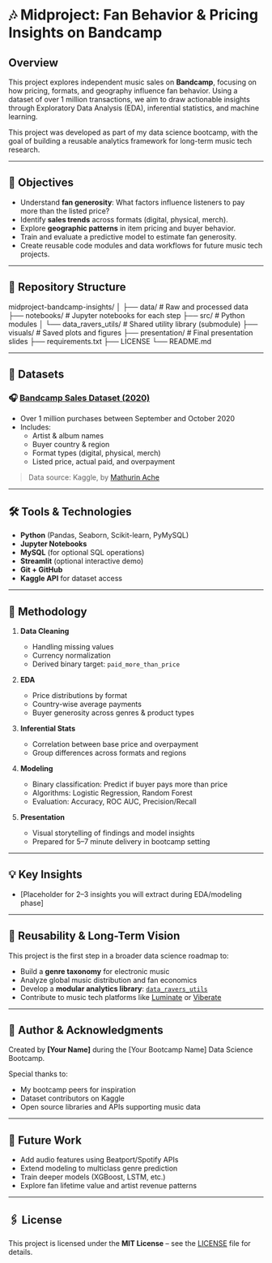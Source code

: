 # 🎶 Midproject: Fan Behavior & Pricing Insights on Bandcamp

## Overview

This project explores independent music sales on **Bandcamp**, focusing on how pricing, formats, and geography influence fan behavior. Using a dataset of over 1 million transactions, we aim to draw actionable insights through Exploratory Data Analysis (EDA), inferential statistics, and machine learning.

This project was developed as part of my data science bootcamp, with the goal of building a reusable analytics framework for long-term music tech research.

---

## 🧩 Objectives

- Understand **fan generosity**: What factors influence listeners to pay more than the listed price?
- Identify **sales trends** across formats (digital, physical, merch).
- Explore **geographic patterns** in item pricing and buyer behavior.
- Train and evaluate a predictive model to estimate fan generosity.
- Create reusable code modules and data workflows for future music tech projects.

---

## 📁 Repository Structure
midproject-bandcamp-insights/
│
├── data/                         # Raw and processed data
├── notebooks/                    # Jupyter notebooks for each step
├── src/                          # Python modules
│   └── data_ravers_utils/       # Shared utility library (submodule)
├── visuals/                      # Saved plots and figures
├── presentation/                 # Final presentation slides
├── requirements.txt
├── LICENSE
└── README.md

---

## 🧪 Datasets

### 🎧 [Bandcamp Sales Dataset (2020)](https://www.kaggle.com/datasets/mathurinache/1000000-bandcamp-sales)
- Over 1 million purchases between September and October 2020
- Includes:
  - Artist & album names
  - Buyer country & region
  - Format types (digital, physical, merch)
  - Listed price, actual paid, and overpayment

> Data source: Kaggle, by [Mathurin Ache](https://www.kaggle.com/mathurinache)

---

## 🛠️ Tools & Technologies

- **Python** (Pandas, Seaborn, Scikit-learn, PyMySQL)
- **Jupyter Notebooks**
- **MySQL** (for optional SQL operations)
- **Streamlit** (optional interactive demo)
- **Git + GitHub**
- **Kaggle API** for dataset access

---

## 🧠 Methodology

1. **Data Cleaning**
   - Handling missing values
   - Currency normalization
   - Derived binary target: `paid_more_than_price`
   
2. **EDA**
   - Price distributions by format
   - Country-wise average payments
   - Buyer generosity across genres & product types

3. **Inferential Stats**
   - Correlation between base price and overpayment
   - Group differences across formats and regions

4. **Modeling**
   - Binary classification: Predict if buyer pays more than price
   - Algorithms: Logistic Regression, Random Forest
   - Evaluation: Accuracy, ROC AUC, Precision/Recall

5. **Presentation**
   - Visual storytelling of findings and model insights
   - Prepared for 5–7 minute delivery in bootcamp setting

---

## 💡 Key Insights

- [Placeholder for 2–3 insights you will extract during EDA/modeling phase]

---

## 🔁 Reusability & Long-Term Vision

This project is the first step in a broader data science roadmap to:
- Build a **genre taxonomy** for electronic music
- Analyze global music distribution and fan economics
- Develop a **modular analytics library**: [`data_ravers_utils`](https://github.com/Funnear/data_ravers_utils)
- Contribute to music tech platforms like [Luminate](https://luminatedata.com/) or [Viberate](https://viberate.com/)

---

## 📜 Author & Acknowledgments

Created by **[Your Name]** during the [Your Bootcamp Name] Data Science Bootcamp.

Special thanks to:
- My bootcamp peers for inspiration
- Dataset contributors on Kaggle
- Open source libraries and APIs supporting music data

---

## 📌 Future Work

- Add audio features using Beatport/Spotify APIs
- Extend modeling to multiclass genre prediction
- Train deeper models (XGBoost, LSTM, etc.)
- Explore fan lifetime value and artist revenue patterns

---

## 🖇️ License

This project is licensed under the **MIT License** – see the [LICENSE](LICENSE) file for details.
